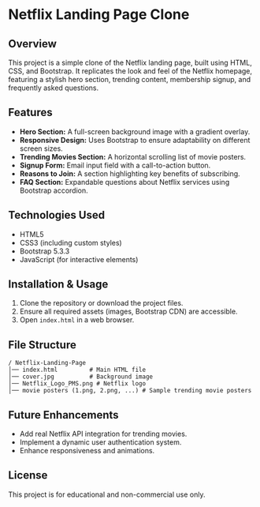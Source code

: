 # Netflix Landing Page Clone

## Overview
This project is a simple clone of the Netflix landing page, built using HTML, CSS, and Bootstrap. It replicates the look and feel of the Netflix homepage, featuring a stylish hero section, trending content, membership signup, and frequently asked questions.

## Features
- **Hero Section:** A full-screen background image with a gradient overlay.
- **Responsive Design:** Uses Bootstrap to ensure adaptability on different screen sizes.
- **Trending Movies Section:** A horizontal scrolling list of movie posters.
- **Signup Form:** Email input field with a call-to-action button.
- **Reasons to Join:** A section highlighting key benefits of subscribing.
- **FAQ Section:** Expandable questions about Netflix services using Bootstrap accordion.

## Technologies Used
- HTML5
- CSS3 (including custom styles)
- Bootstrap 5.3.3
- JavaScript (for interactive elements)

## Installation & Usage
1. Clone the repository or download the project files.
2. Ensure all required assets (images, Bootstrap CDN) are accessible.
3. Open `index.html` in a web browser.

## File Structure
```
/ Netflix-Landing-Page
│── index.html         # Main HTML file
│── cover.jpg          # Background image
│── Netflix_Logo_PMS.png # Netflix logo
│── movie posters (1.png, 2.png, ...) # Sample trending movie posters
```

## Future Enhancements
- Add real Netflix API integration for trending movies.
- Implement a dynamic user authentication system.
- Enhance responsiveness and animations.

## License
This project is for educational and non-commercial use only.


